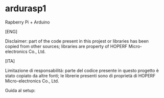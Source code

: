 # ardurasp1
Rapberry Pi + Arduino

[ENG]

Disclaimer: part of the code present in this projest or libraries has been copied from other sources; libraries are property of HOPERF Micro-electronics Co., Ltd.



[ITA]

Limitazione di responsabilità: parte del codice presente in questo progetto è stato copiato da altre fonti; le librerie presenti sono di proprietà di HOPERF Micro-electronics Co., Ltd.

Guida al setup:

